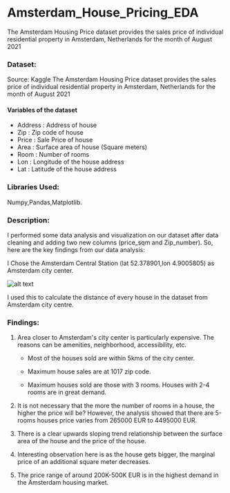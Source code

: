 # Amsterdam_House_Pricing_EDA


The Amsterdam Housing Price dataset provides the sales price of individual residential property in Amsterdam, Netherlands for the month of August 2021

### Dataset:
Source: Kaggle
The Amsterdam Housing Price dataset provides the sales price of individual residential property in Amsterdam, Netherlands for the month of August 2021 

#### Variables of the dataset

* Address : Address of house
* Zip : Zip code of house
* Price : Sale Price of house
* Area : Surface area of house (Square meters)
* Room : Number of rooms
* Lon : Longitude of the house address
* Lat : Latitude of the house address

### Libraries Used:
Numpy,Pandas,Matplotlib.


### Description:
I performed some data analysis and visualization on our dataset after data cleaning and adding two new columns (price_sqm and Zip_number). So, here are the key findings from our data analysis:

I Chose the Amsterdam Central Station (lat 52.378901,lon 4.9005805) as Amsterdam city center.

![alt text](https://miro.medium.com/max/875/1*XmC8a-Rxun-6R-qtJpBZIA.png)

I used this to calculate the distance of every house in the dataset from Amsterdam city centre.

### Findings: 
1. Area closer to Amsterdam's city center is particularly expensive. The reasons can be amenities, neighborhood, accessibility, etc.

    * Most of the houses sold are within 5kms of the city center.

    * Maximum house sales are at 1017 zip code.

    * Maximum houses sold are those with 3 rooms. Houses with 2-4 rooms are in great demand.

2. It is not necessary that the more the number of rooms in a house, the higher the price will be? However, the analysis showed that  there are 5-rooms houses price varies from 265000 EUR to 4495000 EUR. 

3. There is a clear upwards sloping trend relationship between the surface area of the house and the price of the house.

4. Interesting observation here is as the house gets bigger, the marginal price of an additional square meter decreases.

5. The price range of around 200K-500K EUR is in the highest demand in the Amsterdam housing market.


